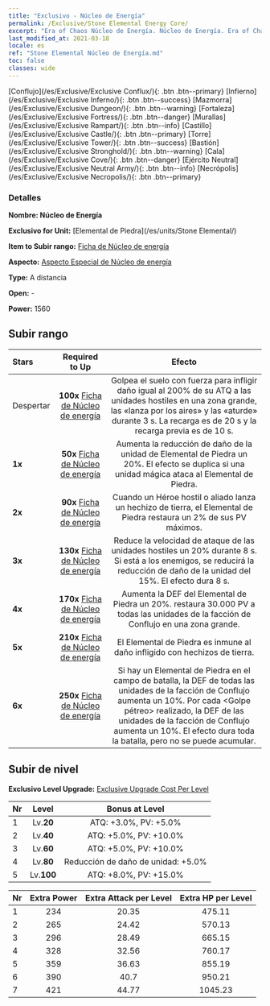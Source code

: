 ```yaml
---
title: "Exclusivo - Núcleo de Energía"
permalink: /Exclusive/Stone Elemental Energy Core/
excerpt: "Era of Chaos Núcleo de Energía. Núcleo de Energía. Era of Chaos Exclusivo Núcleo de Energía. Elemental de Piedra Exclusivo."
last_modified_at: 2021-03-18
locale: es
ref: "Stone Elemental Núcleo de Energía.md"
toc: false
classes: wide
---
```

 [Conflujo](/es/Exclusive/Exclusive Conflux/){: .btn .btn--primary} [Infierno](/es/Exclusive/Exclusive Inferno/){: .btn .btn--success} [Mazmorra](/es/Exclusive/Exclusive Dungeon/){: .btn .btn--warning} [Fortaleza](/es/Exclusive/Exclusive Fortress/){: .btn .btn--danger} [Murallas](/es/Exclusive/Exclusive Rampart/){: .btn .btn--info} [Castillo](/es/Exclusive/Exclusive Castle/){: .btn .btn--primary} [Torre](/es/Exclusive/Exclusive Tower/){: .btn .btn--success} [Bastión](/es/Exclusive/Exclusive Stronghold/){: .btn .btn--warning} [Cala](/es/Exclusive/Exclusive Cove/){: .btn .btn--danger} [Ejército Neutral](/es/Exclusive/Exclusive Neutral Army/){: .btn .btn--info} [Necrópolis](/es/Exclusive/Exclusive Necropolis/){: .btn .btn--primary} 

### Detalles
 **Nombre: Núcleo de Energía** 

 **Exclusivo for Unit:** [Elemental de Piedra](/es/units/Stone Elemental/) 

 **Item to Subir rango:** [Ficha de Núcleo de energía](/es/Items/con_999/)

 **Aspecto:** [Aspecto Especial de Núcleo de energía](/es/Items/con_667/)

 **Type:** A distancia

 **Open:** -

 **Power:** 1560

## Subir rango

  |     Stars    |  Required to Up | Efecto |
  |:-------------|:---------------:|:---------------:|
  |  Despertar  | **100x** [Ficha de Núcleo de energía](/es/Items/con_999/) | <Rock Strike> Golpea el suelo con fuerza para infligir daño igual al 200% de su ATQ a las unidades hostiles en una zona grande, las «lanza por los aires» y las «aturde» durante 3 s. La recarga es de 20 s y la recarga previa es de 10 s. |
  | **1x** <i class="fas fa-star"/> | **50x** [Ficha de Núcleo de energía](/es/Items/con_999/) | Aumenta la reducción de daño de la unidad de Elemental de Piedra un 20%. El efecto se duplica si una unidad mágica ataca al Elemental de Piedra. |
  | **2x** <i class="fas fa-star"/> | **90x** [Ficha de Núcleo de energía](/es/Items/con_999/) | <Barro> Cuando un Héroe hostil o aliado lanza un hechizo de tierra, el Elemental de Piedra restaura un 2% de sus PV máximos. |
  | **3x** <i class="fas fa-star"/> | **130x** [Ficha de Núcleo de energía](/es/Items/con_999/) | <Rock Strike> Reduce la velocidad de ataque de las unidades hostiles un 20% durante 8 s. Si <Fire Trio> está <burned> a los enemigos, se reducirá la reducción de daño de la unidad del 15%. El efecto dura 8 s. |
  | **4x** <i class="fas fa-star"/> | **170x** [Ficha de Núcleo de energía](/es/Items/con_999/) | Aumenta la DEF del Elemental de Piedra un 20%. <Barro> restaura 30.000 PV a todas las unidades de la facción de Conflujo en una zona grande. |
  | **5x** <i class="fas fa-star"/> | **210x** [Ficha de Núcleo de energía](/es/Items/con_999/) | El Elemental de Piedra es inmune al daño infligido con hechizos de tierra. |
  | **6x** <i class="fas fa-star"/> | **250x** [Ficha de Núcleo de energía](/es/Items/con_999/) | <Resonancia elemental> Si hay un Elemental de Piedra en el campo de batalla, la DEF de todas las unidades de la facción de Conflujo aumenta un 10%. Por cada <Golpe pétreo> realizado, la DEF de las unidades de la facción de Conflujo aumenta un 10%. El efecto dura toda la batalla, pero no se puede acumular. |


## Subir de nivel
 **Exclusivo Level Upgrade:** [Exclusive Upgrade Cost Per Level](/Exclusive/ExclusiveUpgradeCostPerLevel/)

  |  Nr  |   Level  | Bonus at Level |
  |:-----|:--------:|:--------------:|
  | 1 | Lv.**20** | ATQ: +3.0%, PV: +5.0% |
  | 2 | Lv.**40** | ATQ: +5.0%, PV: +10.0% |
  | 3 | Lv.**60** | ATQ: +5.0%, PV: +10.0% |
  | 4 | Lv.**80** | Reducción de daño de unidad: +5.0% |
  | 5 | Lv.**100** | ATQ: +8.0%, PV: +15.0% |


  |  Nr  |  Extra Power | Extra Attack per Level | Extra HP per Level |
  |:-----|:--------:|:--------:|:--------:|
  | 1 | 234 | 20.35 | 475.11 |
  | 2 | 265 | 24.42 | 570.13 |
  | 3 | 296 | 28.49 | 665.15 |
  | 4 | 328 | 32.56 | 760.17 |
  | 5 | 359 | 36.63 | 855.19 |
  | 6 | 390 | 40.7 | 950.21 |
  | 7 | 421 | 44.77 | 1045.23 |


